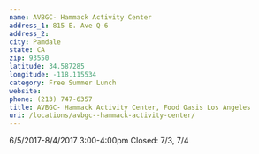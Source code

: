 ```yaml
---
name: AVBGC- Hammack Activity Center
address_1: 815 E. Ave Q-6
address_2: 
city: Pamdale
state: CA
zip: 93550
latitude: 34.587285
longitude: -118.115534
category: Free Summer Lunch
website: 
phone: (213) 747-6357
title: AVBGC- Hammack Activity Center, Food Oasis Los Angeles
uri: /locations/avbgc--hammack-activity-center/
---
```

6/5/2017-8/4/2017 3:00-4:00pm
Closed: 7/3, 7/4
